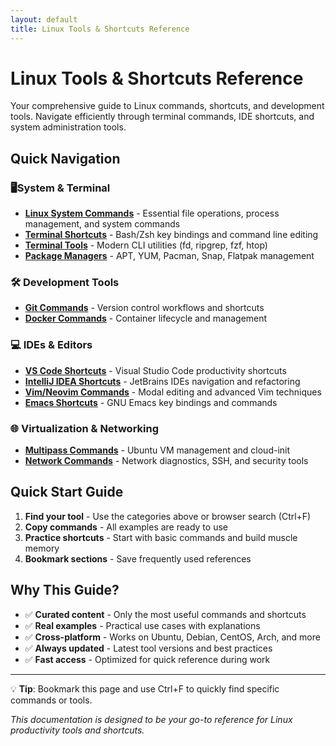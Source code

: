 ```yaml
---
layout: default
title: Linux Tools & Shortcuts Reference
---
```


# Linux Tools & Shortcuts Reference

Your comprehensive guide to Linux commands, shortcuts, and development tools. Navigate efficiently through terminal commands, IDE shortcuts, and system administration tools.

## Quick Navigation

### 🖥️System & Terminal
- [**Linux System Commands**](/docs/linux-commands/) - Essential file operations, process management, and system commands
- [**Terminal Shortcuts**](/docs/terminal-shortcuts/) - Bash/Zsh key bindings and command line editing
- [**Terminal Tools**](/docs/terminal-tools/) - Modern CLI utilities (fd, ripgrep, fzf, htop)
- [**Package Managers**](/docs/package-managers/) - APT, YUM, Pacman, Snap, Flatpak management

### 🛠️ Development Tools
- [**Git Commands**](/docs/git-commands/) - Version control workflows and shortcuts
- [**Docker Commands**](/docs/docker-commands/) - Container lifecycle and management

### 💻 IDEs & Editors
- [**VS Code Shortcuts**](/docs/vscode-shortcuts/) - Visual Studio Code productivity shortcuts
- [**IntelliJ IDEA Shortcuts**](/docs/intellij-shortcuts/) - JetBrains IDEs navigation and refactoring
- [**Vim/Neovim Commands**](/docs/vim-commands/) - Modal editing and advanced Vim techniques
- [**Emacs Shortcuts**](/docs/emacs-shortcuts/) - GNU Emacs key bindings and commands

### 🌐 Virtualization & Networking
- [**Multipass Commands**](/docs/multipass-commands/) - Ubuntu VM management and cloud-init
- [**Network Commands**](/docs/network-commands/) - Network diagnostics, SSH, and security tools

## Quick Start Guide

1. **Find your tool** - Use the categories above or browser search (Ctrl+F)
2. **Copy commands** - All examples are ready to use
3. **Practice shortcuts** - Start with basic commands and build muscle memory
4. **Bookmark sections** - Save frequently used references

## Why This Guide?

- ✅ **Curated content** - Only the most useful commands and shortcuts
- ✅ **Real examples** - Practical use cases with explanations
- ✅ **Cross-platform** - Works on Ubuntu, Debian, CentOS, Arch, and more
- ✅ **Always updated** - Latest tool versions and best practices
- ✅ **Fast access** - Optimized for quick reference during work

---

💡 **Tip**: Bookmark this page and use Ctrl+F to quickly find specific commands or tools.

*This documentation is designed to be your go-to reference for Linux productivity tools and shortcuts.*

